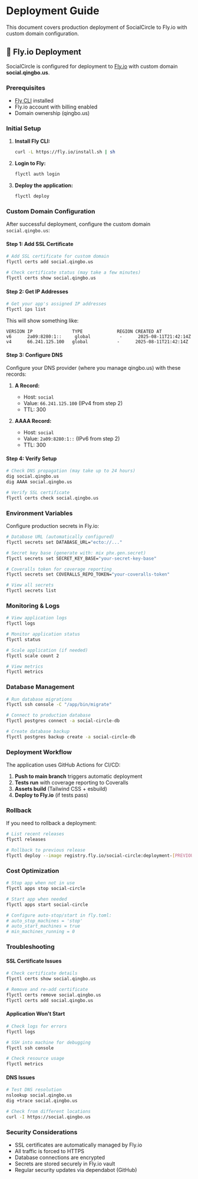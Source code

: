 # Deployment Guide

This document covers production deployment of SocialCircle to Fly.io with custom domain configuration.

## 🚀 Fly.io Deployment

SocialCircle is configured for deployment to [Fly.io](https://fly.io) with custom domain **social.qingbo.us**.

### Prerequisites

- [Fly CLI](https://fly.io/docs/flyctl/) installed
- Fly.io account with billing enabled
- Domain ownership (qingbo.us)

### Initial Setup

1. **Install Fly CLI:**
   ```bash
   curl -L https://fly.io/install.sh | sh
   ```

2. **Login to Fly:**
   ```bash
   flyctl auth login
   ```

3. **Deploy the application:**
   ```bash
   flyctl deploy
   ```

### Custom Domain Configuration

After successful deployment, configure the custom domain `social.qingbo.us`:

#### Step 1: Add SSL Certificate
```bash
# Add SSL certificate for custom domain
flyctl certs add social.qingbo.us

# Check certificate status (may take a few minutes)
flyctl certs show social.qingbo.us
```

#### Step 2: Get IP Addresses
```bash
# Get your app's assigned IP addresses
flyctl ips list
```

This will show something like:
```
VERSION IP               TYPE             REGION CREATED AT            
v6      2a09:8280:1::     global           -      2025-08-11T21:42:14Z  
v4      66.241.125.100   global           -      2025-08-11T21:42:14Z  
```

#### Step 3: Configure DNS

Configure your DNS provider (where you manage qingbo.us) with these records:

1. **A Record:**
   - Host: `social`
   - Value: `66.241.125.100` (IPv4 from step 2)
   - TTL: 300

2. **AAAA Record:**
   - Host: `social`
   - Value: `2a09:8280:1::` (IPv6 from step 2)
   - TTL: 300

#### Step 4: Verify Setup

```bash
# Check DNS propagation (may take up to 24 hours)
dig social.qingbo.us
dig AAAA social.qingbo.us

# Verify SSL certificate
flyctl certs check social.qingbo.us
```

### Environment Variables

Configure production secrets in Fly.io:

```bash
# Database URL (automatically configured)
flyctl secrets set DATABASE_URL="ecto://..."

# Secret key base (generate with: mix phx.gen.secret)
flyctl secrets set SECRET_KEY_BASE="your-secret-key-base"

# Coveralls token for coverage reporting
flyctl secrets set COVERALLS_REPO_TOKEN="your-coveralls-token"

# View all secrets
flyctl secrets list
```

### Monitoring & Logs

```bash
# View application logs
flyctl logs

# Monitor application status
flyctl status

# Scale application (if needed)
flyctl scale count 2

# View metrics
flyctl metrics
```

### Database Management

```bash
# Run database migrations
flyctl ssh console -C "/app/bin/migrate"

# Connect to production database
flyctl postgres connect -a social-circle-db

# Create database backup
flyctl postgres backup create -a social-circle-db
```

### Deployment Workflow

The application uses GitHub Actions for CI/CD:

1. **Push to main branch** triggers automatic deployment
2. **Tests run** with coverage reporting to Coveralls
3. **Assets build** (Tailwind CSS + esbuild)
4. **Deploy to Fly.io** (if tests pass)

### Rollback

If you need to rollback a deployment:

```bash
# List recent releases
flyctl releases

# Rollback to previous release
flyctl deploy --image registry.fly.io/social-circle:deployment-[PREVIOUS_ID]
```

### Cost Optimization

```bash
# Stop app when not in use
flyctl apps stop social-circle

# Start app when needed
flyctl apps start social-circle

# Configure auto-stop/start in fly.toml:
# auto_stop_machines = 'stop'
# auto_start_machines = true
# min_machines_running = 0
```

### Troubleshooting

#### SSL Certificate Issues
```bash
# Check certificate details
flyctl certs show social.qingbo.us

# Remove and re-add certificate
flyctl certs remove social.qingbo.us
flyctl certs add social.qingbo.us
```

#### Application Won't Start
```bash
# Check logs for errors
flyctl logs

# SSH into machine for debugging
flyctl ssh console

# Check resource usage
flyctl metrics
```

#### DNS Issues
```bash
# Test DNS resolution
nslookup social.qingbo.us
dig +trace social.qingbo.us

# Check from different locations
curl -I https://social.qingbo.us
```

### Security Considerations

- SSL certificates are automatically managed by Fly.io
- All traffic is forced to HTTPS
- Database connections are encrypted
- Secrets are stored securely in Fly.io vault
- Regular security updates via dependabot (GitHub)